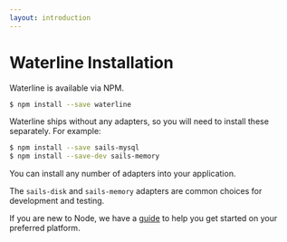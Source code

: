 ```yaml
---
layout: introduction
---
```


# Waterline Installation

Waterline is available via NPM.

```sh
$ npm install --save waterline
```
Waterline ships without any adapters, so you will need to install these separately. For example:

```sh
$ npm install --save sails-mysql
$ npm install --save-dev sails-memory
```

You can install any number of adapters into your application.

The `sails-disk` and `sails-memory` adapters are common choices for development and testing.

If you are new to Node, we have a [guide](new-to-node.html) to help you get started on your preferred platform.
